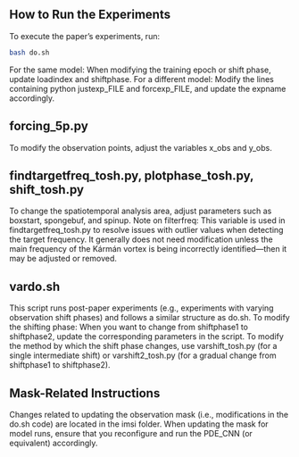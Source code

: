 ## How to Run the Experiments
To execute the paper’s experiments, run:
```bash
bash do.sh
```

For the same model:
When modifying the training epoch or shift phase, update loadindex and shiftphase.
For a different model:
Modify the lines containing python justexp_FILE and forcexp_FILE, and update the expname accordingly.


## forcing_5p.py
To modify the observation points, adjust the variables x_obs and y_obs.


## findtargetfreq_tosh.py, plotphase_tosh.py, shift_tosh.py
To change the spatiotemporal analysis area, adjust parameters such as boxstart, spongebuf, and spinup.
Note on filterfreq: This variable is used in findtargetfreq_tosh.py to resolve issues with outlier values when detecting the target frequency. It generally does not need modification unless the main frequency of the Kármán vortex is being incorrectly identified—then it may be adjusted or removed.


## vardo.sh
This script runs post-paper experiments (e.g., experiments with varying observation shift phases) and follows a similar structure as do.sh.
To modify the shifting phase:
When you want to change from shiftphase1 to shiftphase2, update the corresponding parameters in the script.
To modify the method by which the shift phase changes, use varshift_tosh.py (for a single intermediate shift) or varshift2_tosh.py (for a gradual change from shiftphase1 to shiftphase2).


## Mask-Related Instructions
Changes related to updating the observation mask (i.e., modifications in the do.sh code) are located in the imsi folder.
When updating the mask for model runs, ensure that you reconfigure and run the PDE_CNN (or equivalent) accordingly.
